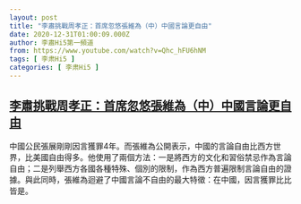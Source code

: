 ```yaml
---
layout: post
title: "李肅挑戰周孝正：首席忽悠張維為（中）中國言論更自由"
date: 2020-12-31T01:00:09.000Z
author: 李肅Hi5第一頻道
from: https://www.youtube.com/watch?v=Qhc_hFU6hNM
tags: [ 李肃Hi5 ]
categories: [ 李肃Hi5 ]
---
```

<!--1609376409000-->
[李肅挑戰周孝正：首席忽悠張維為（中）中國言論更自由](https://www.youtube.com/watch?v=Qhc_hFU6hNM)
------

<div>
中國公民張展剛剛因言獲罪4年。而張維為公開表示，中國的言論自由比西方世界，比美國自由得多。他使用了兩個方法：一是將西方的文化和習俗禁忌作為言論自由；二是列舉西方各國各種特殊、個別的限制，作為西方普遍限制言論自由的證據。與此同時，張維為迴避了中國言論不自由的最大特徵：在中國，因言獲罪比比皆是。
</div>
